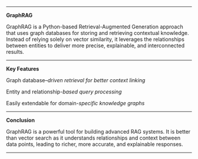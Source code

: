 
---

**GraphRAG**

GraphRAG is a Python-based Retrieval-Augmented Generation approach that uses graph databases for storing and retrieving contextual knowledge. Instead of relying solely on vector similarity, it leverages the relationships between entities to deliver more precise, explainable, and interconnected results.

---

**Key Features**

Graph database–*driven retrieval for better context linking*

Entity and relationship-*based query processing*

Easily extendable for domain-*specific knowledge graphs*

---

**Conclusion**

GraphRAG is a powerful tool for building advanced RAG systems. It is better than vector search as it understands relationships and context between data points, leading to richer, more accurate, and explainable responses.

---
